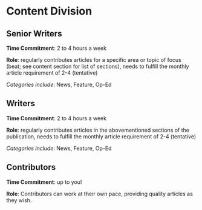 # Content Division

## Senior Writers


**Time Commitment**: 2 to 4 hours a week

**Role**: regularly contributes articles for a specific area or topic of focus (beat; see content section for list of sections), needs to fulfill the monthly article requirement of 2-4 (tentative)

_Categories include_: News, Feature, Op-Ed


## Writers

**Time Commitment**: 2 to 4 hours a week

**Role**: regularly contributes articles in the abovementioned sections of the publication, needs to fulfill the monthly article requirement of 2-4 (tentative)

_Categories include_: News, Feature, Op-Ed


## Contributors

**Time Commitment**: up to you!

**Role**: Contributors can work at their own pace, providing quality articles as they wish.